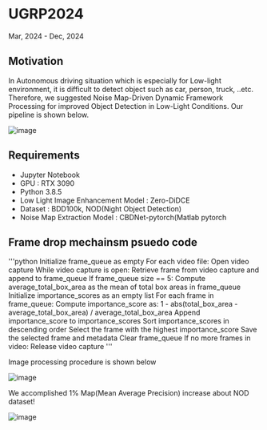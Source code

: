 # UGRP2024
Mar, 2024 - Dec, 2024
## Motivation
In Autonomous driving situation which is especially for Low-light environment, it is difficult to detect object such as car, person, truck, ..etc. Therefore, we suggested Noise Map-Driven Dynamic Framework Processing for improved Object Detection in Low-Light Conditions.
Our pipeline is shown below.

![image](https://github.com/user-attachments/assets/8d705f13-cc20-4ef7-9f2d-d8f4b6133235)

## Requirements
- Jupyter Notebook
- GPU : RTX 3090
- Python 3.8.5
- Low Light Image Enhancement Model : Zero-DiDCE
- Dataset : BDD100k, NOD(Night Object Detection)
- Noise Map Extraction Model : CBDNet-pytorch(Matlab pytorch


## Frame drop mechainsm psuedo code
'''python
Initialize frame_queue as empty
For each video file:
   Open video capture
   While video capture is open:
       Retrieve frame from video capture and append to frame_queue
       If frame_queue size == 5:
           Compute average_total_box_area as the mean of total box areas in frame_queue
           Initialize importance_scores as an empty list
           For each frame in frame_queue:
               Compute importance_score as:
               1 - abs(total_box_area - average_total_box_area) / average_total_box_area
               Append importance_score to importance_scores
           Sort importance_scores in descending order
           Select the frame with the highest importance_score
           Save the selected frame and metadata
           Clear frame_queue
       If no more frames in video:
           Release video capture
           '''

Image processing procedure is shown below

![image](https://github.com/user-attachments/assets/beedc9d6-d209-44e0-a3b3-22d4c365e359)

We accomplished 1% Map(Mean Average Precision) increase about NOD dataset!

![image](https://github.com/user-attachments/assets/27b069ee-1db2-4a57-9d43-7491827f6a45)


